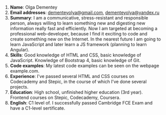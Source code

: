 1. **Name**: Olga Dementey
2. **Email addresses**: dementeyolya@gmail.com, dementeyolya@yandex.ru
3. **Summary**: I am a communicative, stress-resistant and responsible person, always willing to learn something new and digesting new information really fast and efficiently.
Now I am targeted at becoming a professional web-developer, because I find it exciting to code and create something new on the Internet. In the nearest future I am going to learn JavaScript and later learn a JS framework (planning to learn Angular).
4. **Skills**: Good knowledge of HTML and CSS, basic knowledge of JavaScript. Knowledge of Bootstrap 4, basic knowledge of Git.
5. **Code examples**: My latest code examples can be seen on the webpage example.com.
6. **Experience**: I've passed several HTML and CSS courses on Codecademy and Stepic, in the course of which I've done several projects.
7. **Education**: High school, unfinished higher education (3rd year). Frontend courses on Stepic, Codecademy, Coursera.
8. **English**: C1 level of. I successfully passed Cambridge FCE Exam and have a C1-level sertificate.
